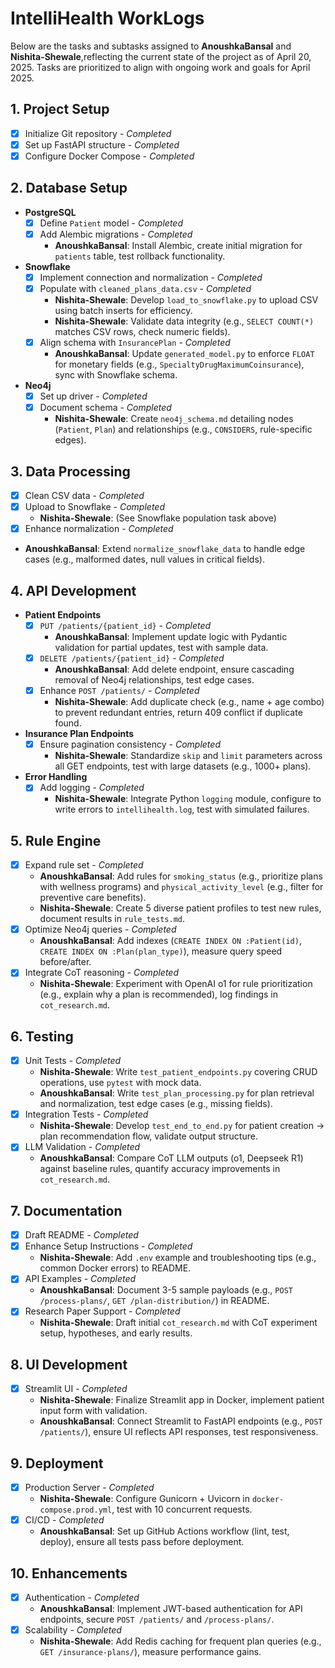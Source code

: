 # IntelliHealth WorkLogs

Below are the tasks and subtasks assigned to **AnoushkaBansal** and **Nishita-Shewale**,reflecting the current state of the project as of April 20, 2025. Tasks are prioritized to align with ongoing work and goals for April 2025.

## 1. Project Setup
- [x] Initialize Git repository - *Completed*
- [x] Set up FastAPI structure - *Completed*
- [x] Configure Docker Compose - *Completed*

## 2. Database Setup
- **PostgreSQL**
  - [x] Define `Patient` model - *Completed*
  - [x] Add Alembic migrations - *Completed*
    - **AnoushkaBansal**: Install Alembic, create initial migration for `patients` table, test rollback functionality.
- **Snowflake**
  - [x] Implement connection and normalization - *Completed*
  - [x] Populate with `cleaned_plans_data.csv` - *Completed*
    - **Nishita-Shewale**: Develop `load_to_snowflake.py` to upload CSV using batch inserts for efficiency.
    - **Nishita-Shewale**: Validate data integrity (e.g., `SELECT COUNT(*)` matches CSV rows, check numeric fields).
  - [x] Align schema with `InsurancePlan` - *Completed*
    - **AnoushkaBansal**: Update `generated_model.py` to enforce `FLOAT` for monetary fields (e.g., `SpecialtyDrugMaximumCoinsurance`), sync with Snowflake schema.
- **Neo4j**
  - [x] Set up driver - *Completed*
  - [x] Document schema - *Completed*
    - **Nishita-Shewale**: Create `neo4j_schema.md` detailing nodes (`Patient`, `Plan`) and relationships (e.g., `CONSIDERS`, rule-specific edges).

## 3. Data Processing
- [x] Clean CSV data - *Completed*
- [x] Upload to Snowflake - *Completed*
  - **Nishita-Shewale**: (See Snowflake population task above)
- [x]  Enhance normalization - *Completed*
  - **AnoushkaBansal**: Extend `normalize_snowflake_data` to handle edge cases (e.g., malformed dates, null values in critical fields).

## 4. API Development
- **Patient Endpoints**
  - [x] `PUT /patients/{patient_id}` - *Completed*
    - **AnoushkaBansal**: Implement update logic with Pydantic validation for partial updates, test with sample data.
  - [x] `DELETE /patients/{patient_id}` - *Completed*
    - **AnoushkaBansal**: Add delete endpoint, ensure cascading removal of Neo4j relationships, test edge cases.
  - [x] Enhance `POST /patients/` - *Completed*
    - **Nishita-Shewale**: Add duplicate check (e.g., name + age combo) to prevent redundant entries, return 409 conflict if duplicate found.
- **Insurance Plan Endpoints**
  - [x] Ensure pagination consistency - *Completed*
    - **Nishita-Shewale**: Standardize `skip` and `limit` parameters across all GET endpoints, test with large datasets (e.g., 1000+ plans).
- **Error Handling**
  - [x] Add logging - *Completed*
    - **Nishita-Shewale**: Integrate Python `logging` module, configure to write errors to `intellihealth.log`, test with simulated failures.

## 5. Rule Engine
- [x] Expand rule set - *Completed*
  - **AnoushkaBansal**: Add rules for `smoking_status` (e.g., prioritize plans with wellness programs) and `physical_activity_level` (e.g., filter for preventive care benefits).
  - **Nishita-Shewale**: Create 5 diverse patient profiles to test new rules, document results in `rule_tests.md`.
- [x] Optimize Neo4j queries - *Completed*
  - **AnoushkaBansal**: Add indexes (`CREATE INDEX ON :Patient(id)`, `CREATE INDEX ON :Plan(plan_type)`), measure query speed before/after.
- [x] Integrate CoT reasoning - *Completed*
  - **Nishita-Shewale**: Experiment with OpenAI o1 for rule prioritization (e.g., explain why a plan is recommended), log findings in `cot_research.md`.

## 6. Testing
- [x] Unit Tests - *Completed*
  - **Nishita-Shewale**: Write `test_patient_endpoints.py` covering CRUD operations, use `pytest` with mock data.
  - **AnoushkaBansal**: Write `test_plan_processing.py` for plan retrieval and normalization, test edge cases (e.g., missing fields).
- [x] Integration Tests - *Completed*
  - **Nishita-Shewale**: Develop `test_end_to_end.py` for patient creation → plan recommendation flow, validate output structure.
- [x] LLM Validation - *Completed*
  - **AnoushkaBansal**: Compare CoT LLM outputs (o1, Deepseek R1) against baseline rules, quantify accuracy improvements in `cot_research.md`.

## 7. Documentation
- [x] Draft README - *Completed*
- [x] Enhance Setup Instructions - *Completed*
  - **Nishita-Shewale**: Add `.env` example and troubleshooting tips (e.g., common Docker errors) to README.
- [x] API Examples - *Completed*
  - **AnoushkaBansal**: Document 3-5 sample payloads (e.g., `POST /process-plans/`, `GET /plan-distribution/`) in README.
- [x] Research Paper Support - *Completed*
  - **Nishita-Shewale**: Draft initial `cot_research.md` with CoT experiment setup, hypotheses, and early results.

## 8. UI Development
- [x] Streamlit UI - *Completed*
  - **Nishita-Shewale**: Finalize Streamlit app in Docker, implement patient input form with validation.
  - **AnoushkaBansal**: Connect Streamlit to FastAPI endpoints (e.g., `POST /patients/`), ensure UI reflects API responses, test responsiveness.

## 9. Deployment
- [x] Production Server - *Completed*
  - **Nishita-Shewale**: Configure Gunicorn + Uvicorn in `docker-compose.prod.yml`, test with 10 concurrent requests.
- [x] CI/CD - *Completed*
  - **AnoushkaBansal**: Set up GitHub Actions workflow (lint, test, deploy), ensure all tests pass before deployment.

## 10. Enhancements
- [x] Authentication - *Completed*
  - **AnoushkaBansal**: Implement JWT-based authentication for API endpoints, secure `POST /patients/` and `/process-plans/`.
- [x] Scalability - *Completed*
  - **Nishita-Shewale**: Add Redis caching for frequent plan queries (e.g., `GET /insurance-plans/`), measure performance gains.
